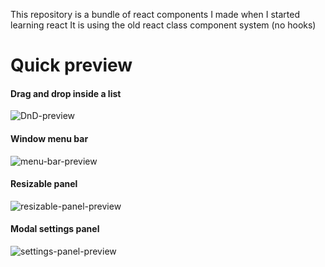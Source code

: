 This repository is a bundle of react components I made when I started learning react
It is using the old react class component system (no hooks)


# Quick preview

#### Drag and drop inside a list

![DnD-preview](https://github.com/CodyAdam/react-components/blob/master/DnD-List/preview.gif?raw=true)
#### Window menu bar

![menu-bar-preview](https://github.com/CodyAdam/react-components/blob/master/Menu-Bar/preview.gif?raw=true)

#### Resizable panel

![resizable-panel-preview](https://github.com/CodyAdam/react-components/blob/master/Resizable-Panel/preview.gif?raw=true)

#### Modal settings panel

![settings-panel-preview](https://github.com/CodyAdam/react-components/blob/master/Settings-Panel/preview.gif?raw=true)